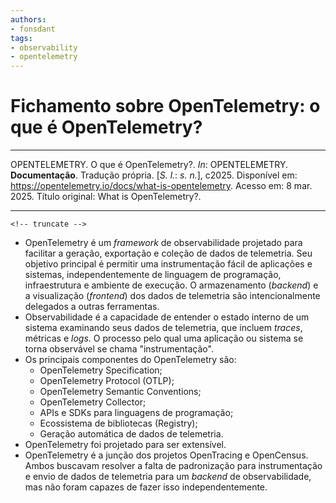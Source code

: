 ```yaml
---
authors:
- fonsdant
tags:
- observability
- opentelemetry
---
```


# Fichamento sobre OpenTelemetry: o que é OpenTelemetry?

------------------------------------------------------------------------

OPENTELEMETRY. O que é OpenTelemetry?. *In*: OPENTELEMETRY.
**Documentação**. Tradução própria. \[*S. l.*: *s. n.*\], c2025.
Disponível em: https://opentelemetry.io/docs/what-is-opentelemetry.
Acesso em: 8 mar. 2025. Título original: What is OpenTelemetry?.

------------------------------------------------------------------------

    <!-- truncate -->

-   OpenTelemetry é um *framework* de observabilidade projetado para
    facilitar a geração, exportação e coleção de dados de telemetria.
    Seu objetivo principal é permitir uma instrumentação fácil de
    aplicações e sistemas, independentemente de linguagem de
    programação, infraestrutura e ambiente de execução. O armazenamento
    (*backend*) e a visualização (*frontend*) dos dados de telemetria
    são intencionalmente delegados a outras ferramentas.
-   Observabilidade é a capacidade de entender o estado interno de um
    sistema examinando seus dados de telemetria, que incluem _traces_,
    métricas e _logs_. O processo pelo qual uma aplicação ou sistema se
    torna observável se chama "instrumentação".
-   Os principais componentes do OpenTelemetry são:
    -   OpenTelemetry Specification;
    -   OpenTelemetry Protocol (OTLP);
    -   OpenTelemetry Semantic Conventions;
    -   OpenTelemetry Collector;
    -   APIs e SDKs para linguagens de programação;
    -   Ecossistema de bibliotecas (Registry);
    -   Geração automática de dados de telemetria.
-   OpenTelemetry foi projetado para ser extensível.
-   OpenTelemetry é a junção dos projetos OpenTracing e OpenCensus.
    Ambos buscavam resolver a falta de padronização para instrumentação
    e envio de dados de telemetria para um *backend* de observabilidade,
    mas não foram capazes de fazer isso independentemente.
